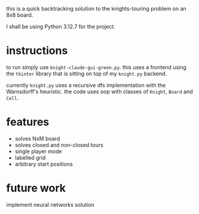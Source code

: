 this is a quick backtracking solution to the knights-touring problem on an 8x8 board.

I shall be using Python 3.12.7 for the project.

# instructions 

to run simply use `knight-claude-gui-green.py`. this uses a frontend using the `tkinter` library that is sitting on top of my `knight.py` backend.

currently `knight.py` uses a recursive dfs implementation with the Warnsdorff's heuristic. the code uses oop with classes of `Knight`, `Board` and `Cell`.

# features 

- solves NxM board
- solves closed and non-closed tours
- single player mode
- labelled grid
- arbitrary start positions

# future work

implement neural networks solution